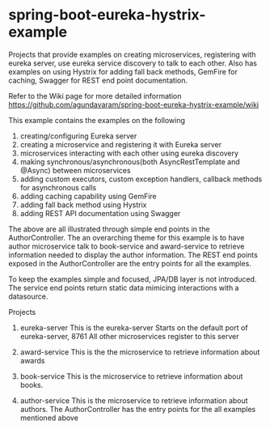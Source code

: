 # spring-boot-eureka-hystrix-example
Projects that provide examples on creating microservices, registering with eureka server, 
use eureka service discovery to talk to each other. Also has examples on using Hystrix for adding fall back methods, GemFire for caching, Swagger for REST end point documentation.

Refer to the Wiki page for more detailed information
https://github.com/agundavaram/spring-boot-eureka-hystrix-example/wiki

This example contains the examples on the following

1. creating/configuring Eureka server
2. creating a microservice and registering it with Eureka server
3. microservices interacting with each other using eureka discovery
4. making synchronous/asynchronous(both AsyncRestTemplate and @Async) between microservices
5. adding custom executors, custom exception handlers, callback methods for asynchronous calls
6. adding caching capability using GemFire
7. adding fall back method using Hystrix
8. adding REST API documentation using Swagger


The above are all illustrated through simple end points in the AuthorController. The an overarching theme for this example is to have author microservice 
talk to book-service and award-service to retrieve information needed to display the author information. The REST end points exposed in the AuthorController 
are the entry points for all the examples. 

To keep the examples simple and focused, JPA/DB layer is not introduced. The service end points return static data mimicing interactions with a datasource.

Projects

1. eureka-server
   This is the eureka-server
   Starts on the default port of eureka-server, 8761
   All other microservices register to this server
   
2. award-service
   This is the the microservice to retrieve information about awards
   
3. book-service
   This is the microservice to retrieve information about books.
   
4. author-service
   This is the microservice to retrieve information about authors. The AuthorController has the entry points for the all examples mentioned above
   
